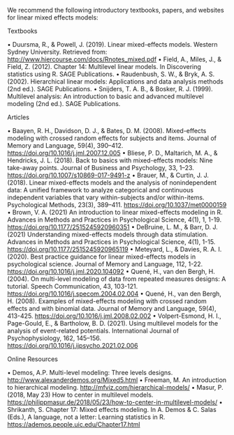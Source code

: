 We recommend the following introductory textbooks, papers, and websites for linear mixed effects models:

Textbooks

•	Duursma, R., & Powell, J. (2019). Linear mixed-effects models. Western Sydney University. Retrieved from: http://www.hiercourse.com/docs/Rnotes_mixed.pdf
•	Field, A., Miles, J., & Field, Z. (2012). Chapter 14: Multilevel linear models. In Discovering statistics using R. SAGE Publications.
•	Raudenbush, S. W., & Bryk, A. S. (2002). Hierarchical linear models: Applications and data analysis methods (2nd ed.). SAGE Publications.
•	Snijders, T. A. B., & Bosker, R. J. (1999). Multilevel analysis: An introduction to basic and advanced multilevel modeling (2nd ed.). SAGE Publications.

Articles

•	Baayen, R. H., Davidson, D. J., & Bates, D. M. (2008). Mixed-effects modeling with crossed random effects for subjects and items. Journal of Memory and Language, 59(4), 390–412. https://doi.org/10.1016/j.jml.2007.12.005
•	Bliese, P. D., Maltarich, M. A., & Hendricks, J. L. (2018). Back to basics with mixed-effects models: Nine take-away points. Journal of Business and Psychology, 33, 1–23. https://doi.org/10.1007/s10869-017-9491-z
•	Brauer, M., & Curtin, J. J. (2018). Linear mixed-effects models and the analysis of nonindependent data: A unified framework to analyze categorical and continuous independent variables that vary within-subjects and/or within-items. Psychological Methods, 23(3), 389–411. https://doi.org/10.1037/met0000159
•	Brown, V. A. (2021) An introduction to linear mixed-effects modeling in R. Advances in Methods and Practices in Psychological Science, 4(1), 1, 1-19. https://doi.org/10.1177/2515245920960351
•	DeBruine, L. M., & Barr, D. J. (2021) Understanding mixed-effects models through data stimulation. Advances in Methods and Practices in Psychological Science, 4(1), 1-15. https://doi.org/10.1177/2515245920965119
•	Meteyard, L., & Davies, R. A. I. (2020). Best practice guidance for linear mixed-effects models in psychological science. Journal of Memory and Language, 112, 1-22. https://doi.org/10.1016/j.jml.2020.104092
•	Quené, H., van den Bergh, H. (2004). On multi-level modeling of data from repeated measures designs: A tutorial. Speech Communication, 43, 103-121. https://doi.org/10.1016/j.specom.2004.02.004
•	Quené, H., van den Bergh, H. (2008). Examples of mixed-effects modeling with crossed random effects and with binomial data. Journal of Memory and Language, 59(4), 413-425. https://doi.org/10.1016/j.jml.2008.02.002
•	Volpert-Esmond, H. I., Page-Gould, E., & Bartholow, B. D. (2021). Using multilevel models for the analysis of event-related potentials. International Journal of Psychophysiology, 162, 145–156. https://doi.org/10.1016/j.ijpsycho.2021.02.006

Online Resources

•	Demos, A.P. Multi-level modeling: Three levels designs. http://www.alexanderdemos.org/Mixed5.html
•	Freeman, M. An introduction to hierarchical modeling. http://mfviz.com/hierarchical-models/
•	Masur, P. (2018, May 23) How to center in multilevel models. https://philippmasur.de/2018/05/23/how-to-center-in-multilevel-models/
•	Shrikanth, S. Chapter 17: Mixed effects modeling. In A. Demos & C. Salas (Eds.), A language, not a letter: Learning statistics in R. https://ademos.people.uic.edu/Chapter17.html

